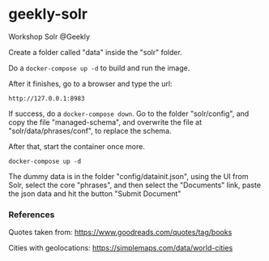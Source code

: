 # geekly-solr
Workshop Solr @Geekly

Create a folder called "data" inside the "solr" folder.

Do a `docker-compose up -d` to build and run the image.

After it finishes, go to a browser and type the url:

`http://127.0.0.1:8983`

If success, do a `docker-compose down`. Go to the folder "solr/config", and copy the file "managed-schema", and overwrite the file at "solr/data/phrases/conf", to replace the schema.

After that, start the container once more.

`docker-compose up -d`


The dummy data is in the folder "config/datainit.json", using the UI from Solr, select the core "phrases", and then select the "Documents" link, paste the json data and hit the button "Submit Document"


### References
Quotes taken from: https://www.goodreads.com/quotes/tag/books

Cities with geolocations: https://simplemaps.com/data/world-cities